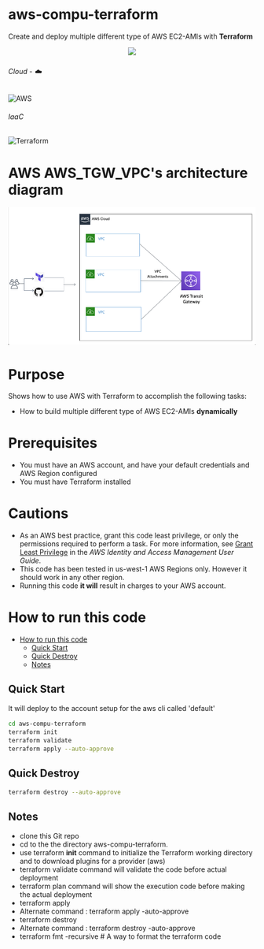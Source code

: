 # aws-compu-terraform
Create and deploy multiple different type of AWS EC2-AMIs with __Terraform__


<!-- retro visitor counter -->
<p align="center"> 
  <img src="https://profile-counter.glitch.me/ValAug/count.svg" />
</p>

###### Cloud - :cloud:
![AWS](https://img.shields.io/badge/-AWS-000000?style=flat&logo=Amazon%20AWS&logoColor=FF9900)

###### IaaC
![Terraform](https://img.shields.io/badge/-Terraform-000000?style=flat&logo=Terraform)

# AWS AWS_TGW_VPC's architecture diagram 
![alt text](https://github.com/ValAug/AWS_TGW_VPC-s/blob/main/diagram.png)


# Purpose

Shows how to use AWS with Terraform to accomplish the following tasks:

* How to build multiple different type of AWS EC2-AMIs __dynamically__

# Prerequisites

* You must have an AWS account, and have your default credentials and AWS Region
  configured
* You must have Terraform installed


# Cautions

* As an AWS best practice, grant this code least privilege, or only the 
  permissions required to perform a task. For more information, see 
  [Grant Least Privilege](https://docs.aws.amazon.com/IAM/latest/UserGuide/best-practices.html#grant-least-privilege) 
  in the *AWS Identity and Access Management 
  User Guide*.
* This code has been tested in us-west-1 AWS Regions only. However it should work in any other region. 
* Running this code __it will__ result in charges to your AWS account.

# How to run this code

- [How to run this code](#how-to-run-this-code)
  - [Quick Start](#quick-start)
  - [Quick Destroy](#quick-destroy)
  - [Notes](#notes)

## Quick Start

It will deploy to the account setup for the aws cli called 'default'

```bash
cd aws-compu-terraform
terraform init
terraform validate
terraform apply --auto-approve
```

## Quick Destroy

```bash
terraform destroy --auto-approve
```

## Notes

- clone this Git repo
- cd to the the directory aws-compu-terraform.
- use terraform __init__ command to initialize the Terraform working directory and to download plugins for a provider (aws)
- terraform validate command will validate the code before actual deployment
- terraform plan command will show the execution code before making the actual deployment
- terraform apply
- Alternate command : terraform apply -auto-approve
- terraform destroy
- Alternate command : terraform destroy -auto-approve
- terraform fmt -recursive # A way to format the terraform code